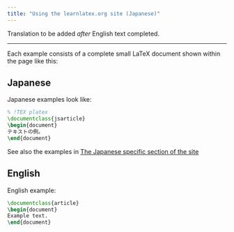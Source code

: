 ```yaml
---
title: "Using the learnlatex.org site (Japanese)"
---
```

Translation to be added _after_ English text completed.


----


Each example consists of a complete small LaTeX document shown within
the page like this:


## Japanese

Japanese examples look like:

```latex
% !TEX platex
\documentclass{jsarticle}
\begin{document}
テキストの例。
\end{document}
```

See also the examples in [The Japanese specific section of the site](language-01)

## English

English example:

```latex
\documentclass{article}
\begin{document}
Example text.
\end{document}
```

